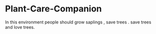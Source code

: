 # Plant-Care-Companion
In this environment people should grow saplings , save trees . save trees and love trees.
